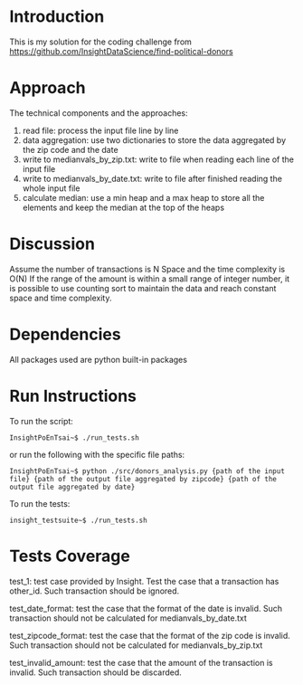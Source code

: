 # Introduction
This is my solution for the coding challenge from https://github.com/InsightDataScience/find-political-donors

# Approach
The technical components and the approaches:
1. read file: process the input file line by line
2. data aggregation: use two dictionaries to store the data aggregated by the zip code and the date
3. write to medianvals_by_zip.txt: write to file when reading each line of the input file
4. write to medianvals_by_date.txt: write to file after finished reading the whole input file
5. calculate median: use a min heap and a max heap to store all the elements and keep the median at the top of the heaps

# Discussion
Assume the number of transactions is N
Space and the time complexity is O(N)
If the range of the amount is within a small range of integer number, it is possible to use counting sort to maintain the data and reach constant space and time complexity.

# Dependencies
All packages used are python built-in packages

# Run Instructions
To run the script:

    InsightPoEnTsai~$ ./run_tests.sh

or run the following with the specific file paths:

    InsightPoEnTsai~$ python ./src/donors_analysis.py {path of the input file} {path of the output file aggregated by zipcode} {path of the output file aggregated by date}

To run the tests:

    insight_testsuite~$ ./run_tests.sh
    
# Tests Coverage
test_1: test case provided by Insight. Test the case that a transaction has other_id. Such transaction should be ignored.

test_date_format: test the case that the format of the date is invalid. Such transaction should not be calculated for medianvals_by_date.txt

test_zipcode_format: test the case that the format of the zip code is invalid. Such transaction should not be calculated for medianvals_by_zip.txt

test_invalid_amount: test the case that the amount of the transaction is invalid. Such transaction should be discarded.